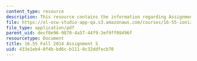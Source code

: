 ```yaml
---
content_type: resource
description: This resource contains the information regarding Assignment 5.
file: https://ol-ocw-studio-app-qa.s3.amazonaws.com/courses/16-55-ionized-gases-fall-2014/433e1eb40f4bbd6cb1118c32ddfecb70_MIT16_55F14_Assignment5.pdf
file_type: application/pdf
parent_uid: decf8e96-9870-4a57-44f9-3ef9ff09496f
resourcetype: Document
title: 16.55 Fall 2014 Assignment 5
uid: 433e1eb4-0f4b-bd6c-b111-8c32ddfecb70
---
```

